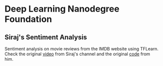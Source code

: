 # Deep Learning Nanodegree Foundation

## Siraj's Sentiment Analysis

Sentiment analysis on movie reviews from the IMDB website using TFLearn. Check the original [video](https://youtu.be/si8zZHkufRY) from Siraj's channel and 
the original [code](https://github.com/llSourcell/How_to_do_Sentiment_Analysis) from him.
